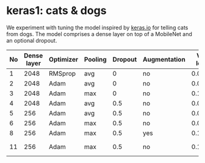# keras1: cats & dogs

We experiment with tuning the model inspired by
[keras.io](https://keras.io/applications/#fine-tune-inceptionv3-on-a-new-set-of-classes)
for telling cats from dogs.  The model comprises a dense layer on top of a
MobileNet and an optional dropout.

|  No | Dense layer | Optimizer | Pooling | Dropout | Augmentation | Val. loss | Val. accuracy | Comment |
| --- | ----------- | --------- | ------- | ------- | ------------ | --------- | ------------- | ------- |
|   1 |        2048 |   RMSprop |     avg |       0 |           no | 0.0650    | 0.9738        | |
|   2 |        2048 |      Adam |     avg |       0 |           no | 0.0702    | 0.9738        | |
|   3 |        2048 |      Adam |     max |       0 |           no | 0.1200    | 0.9463        | |
|   4 |        2048 |      Adam |     avg |     0.5 |           no | 0.0593    | 0.9762        | |
|   5 |         256 |      Adam |     avg |     0.5 |           no | 0.0617    | 0.9788        | |
|   6 |         256 |      Adam |     max |     0.5 |           no | 0.0602    | 0.9825        | |
|   8 |         256 |      Adam |     max |     0.5 |          yes | 0.1053    | 0.9625        | |
|  11 |         256 |      Adam |     max |     0.5 |           no | 0.1053    | 0.9575        | Increasing resolution |

